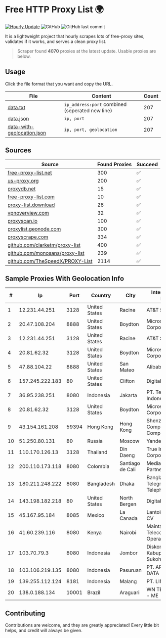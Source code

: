 
# Free HTTP Proxy List 🌍

[![Hourly Update](https://github.com/mertguvencli/http-proxy-list/actions/workflows/main.yml/badge.svg?branch=main)](https://github.com/mertguvencli/http-proxy-list/actions/workflows/main.yml)
![GitHub](https://img.shields.io/github/license/mertguvencli/http-proxy-list)
![GitHub last commit](https://img.shields.io/github/last-commit/mertguvencli/http-proxy-list)

It is a lightweight project that hourly scrapes lots of free-proxy sites, validates if it works, and serves a clean proxy list.


> Scraper found **4070** proxies at the latest update. Usable proxies are below.

## Usage

Click the file format that you want and copy the URL.


|File|Content|Count|
|----|-------|-----|
|[data.txt](https://raw.githubusercontent.com/mertguvencli/http-proxy-list/main/proxy-list/data.txt)|`ip_address:port` combined (seperated new line)|207|
|[data.json](https://raw.githubusercontent.com/mertguvencli/http-proxy-list/main/proxy-list/data.json)|`ip, port`|207|
|[data-with-geolocation.json](https://raw.githubusercontent.com/mertguvencli/http-proxy-list/main/proxy-list/data-with-geolocation.json)|`ip, port, geolocation`|207|

## Sources

|Source|Found Proxies|Succeed|
|------|-------------|-------|
|[free-proxy-list.net](https://free-proxy-list.net)|300|✅|
|[us-proxy.org](https://www.us-proxy.org)|200|✅|
|[proxydb.net](http://proxydb.net)|15|✅|
|[free-proxy-list.com](https://free-proxy-list.com/?page=&port=&type%5B%5D=http&type%5B%5D=https&up_time=0&search=Search)|10|✅|
|[proxy-list.download](https://www.proxy-list.download/HTTP)|26|✅|
|[vpnoverview.com](https://vpnoverview.com/privacy/anonymous-browsing/free-proxy-servers)|32|✅|
|[proxyscan.io](https://www.proxyscan.io)|100|✅|
|[proxylist.geonode.com](https://proxylist.geonode.com/api/proxy-list?limit=300&page=1&sort_by=lastChecked&sort_type=desc&protocols=http,https)|300|✅|
|[proxyscrape.com](https://api.proxyscrape.com/v2/?request=displayproxies&protocol=http&timeout=10000&country=all&ssl=all&anonymity=all)|334|✅|
|[github.com/clarketm/proxy-list](https://raw.githubusercontent.com/clarketm/proxy-list/master/proxy-list-raw.txt)|400|✅|
|[github.com/monosans/proxy-list](https://raw.githubusercontent.com/monosans/proxy-list/main/proxies/http.txt)|239|✅|
|[github.com/TheSpeedX/PROXY-List](https://raw.githubusercontent.com/TheSpeedX/PROXY-List/master/http.txt)|2114|✅|


## Sample Proxies With Geolocation Info

|#|Ip|Port|Country|City|Internet Service Provider|
|-|--|----|-------|----|-------------------------|
|1|12.231.44.251|3128|United States|Racine|AT&T Services, Inc.|
|2|20.47.108.204|8888|United States|Boydton|Microsoft Corporation|
|3|12.231.44.251|3128|United States|Racine|AT&T Services, Inc.|
|4|20.81.62.32|3128|United States|Boydton|Microsoft Corporation|
|5|47.88.104.22|8888|United States|San Mateo|Alibaba.com LLC|
|6|157.245.222.183|80|United States|Clifton|DigitalOcean, LLC|
|7|36.95.238.251|8080|Indonesia|Jakarta|PT. Telekomunikasi Indonesia|
|8|20.81.62.32|3128|United States|Boydton|Microsoft Corporation|
|9|43.154.161.208|59394|Hong Kong|Hong Kong|Shenzhen Tencent Computer Systems Company Limited|
|10|51.250.80.131|80|Russia|Moscow|Yandex.Cloud LLC|
|11|110.170.126.13|3128|Thailand|Din Daeng|True Internet Corporation CO. Ltd.|
|12|200.110.173.118|8080|Colombia|Santiago de Cali|Media Commerce Partners S.A|
|13|180.211.248.222|8080|Bangladesh|Dhaka|Bangladesh Telegraph & Telephone Board|
|14|143.198.182.218|80|United States|North Bergen|DigitalOcean, LLC|
|15|45.167.95.184|8085|Mexico|La Canada|Lantointernet SA De CV|
|16|41.60.239.116|8080|Kenya|Nairobi|Maintainer Liquid Telecommunications Operations Limited|
|17|103.70.79.3|8080|Indonesia|Jombor|Diskominfo Kabupaten Sukoharjo|
|18|103.106.219.135|8080|Indonesia|Pasuruan|PT. ARTHA LINTAS DATA MANDIRI|
|19|139.255.112.124|8181|Indonesia|Malang|PT. LINKNET|
|20|138.0.188.134|10001|Brazil|Araguari|WN TELECOM LTDA - ME|



## Contributing

Contributions are welcome, and they are greatly appreciated! Every
little bit helps, and credit will always be given.


